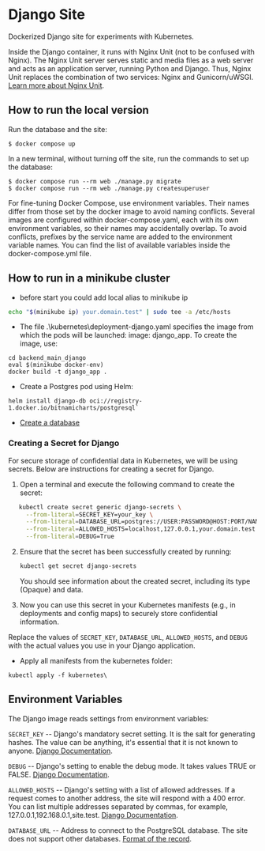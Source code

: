 # Django Site

Dockerized Django site for experiments with Kubernetes.

Inside the Django container, it runs with Nginx Unit (not to be confused with Nginx). The Nginx Unit server serves static and media files as a web server and acts as an application server, running Python and Django. Thus, Nginx Unit replaces the combination of two services: Nginx and Gunicorn/uWSGI. [Learn more about Nginx Unit](https://unit.nginx.org/).

## How to run the local version

Run the database and the site:

```shell
$ docker compose up
```

In a new terminal, without turning off the site, run the commands to set up the database:


```shell
$ docker compose run --rm web ./manage.py migrate  
$ docker compose run --rm web ./manage.py createsuperuser  
```

For fine-tuning Docker Compose, use environment variables. Their names differ from those set by the docker image to avoid naming conflicts. Several images are configured within docker-compose.yaml, each with its own environment variables, so their names may accidentally overlap. To avoid conflicts, prefixes by the service name are added to the environment variable names. You can find the list of available variables inside the docker-compose.yml file.

## How to run in a minikube cluster
- before start you could add local alias to minikube ip
```bash
echo "$(minikube ip) your.domain.test" | sudo tee -a /etc/hosts
```
- The file .\kubernetes\deployment-django.yaml specifies the image from which the pods will be launched: image: django_app.
To create the image, use:
```shell
cd backend_main_django
eval $(minikube docker-env)
docker build -t django_app .
```
- Create a Postgres pod using Helm: 
```shell
helm install django-db oci://registry-1.docker.io/bitnamicharts/postgresql`
```
- [Create a database](https://medium.com/coding-blocks/creating-user-database-and-adding-access-on-postgresql-8bfcd2f4a91e)

### Creating a Secret for Django

For secure storage of confidential data in Kubernetes, we will be using secrets. Below are instructions for creating a secret for Django.
1. Open a terminal and execute the following command to create the secret:

```bash
   kubectl create secret generic django-secrets \
     --from-literal=SECRET_KEY=your_key \
     --from-literal=DATABASE_URL=postgres://USER:PASSWORD@HOST:PORT/NAME \
     --from-literal=ALLOWED_HOSTS=localhost,127.0.0.1,your.domain.test \
     --from-literal=DEBUG=True
```
2. Ensure that the secret has been successfully created by running:

   ```bash
   kubectl get secret django-secrets
   ```

   You should see information about the created secret, including its type (Opaque) and data.

3. Now you can use this secret in your Kubernetes manifests (e.g., in deployments and config maps) to securely store confidential information.

Replace the values of `SECRET_KEY`, `DATABASE_URL`, `ALLOWED_HOSTS`, and `DEBUG` with the actual values you use in your Django application.

- Apply all manifests from the kubernetes folder: 
```
kubectl apply -f kubernetes\
```

## Environment Variables

The Django image reads settings from environment variables:

`SECRET_KEY` -- Django's mandatory secret setting. It is the salt for generating hashes. The value can be anything, it's essential that it is not known to anyone. [Django Documentation](https://docs.djangoproject.com/en/3.2/ref/settings/#secret-key).

`DEBUG` -- Django's setting to enable the debug mode. It takes values TRUE or FALSE. [Django Documentation](https://docs.djangoproject.com/en/3.2/ref/settings/#std:setting-DEBUG).

`ALLOWED_HOSTS` -- Django's setting with a list of allowed addresses. If a request comes to another address, the site will respond with a 400 error. You can list multiple addresses separated by commas, for example, 127.0.0.1,192.168.0.1,site.test. [Django Documentation](https://docs.djangoproject.com/en/3.2/ref/settings/#allowed-hosts).

`DATABASE_URL` -- Address to connect to the PostgreSQL database. The site does not support other databases. [Format of the record](https://github.com/jacobian/dj-database-url#url-schema).
